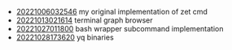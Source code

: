 - [20221006032546](/zet/20221006032546/README.md) my original implementation of zet cmd
- [20221013021614](/zet/20221013021614/README.md) terminal graph browser
- [20221027011800](/zet/20221027011800/README.md) bash wrapper subcommand implementation
- [20221028173620](/zet/20221028173620/README.md) yq binaries
